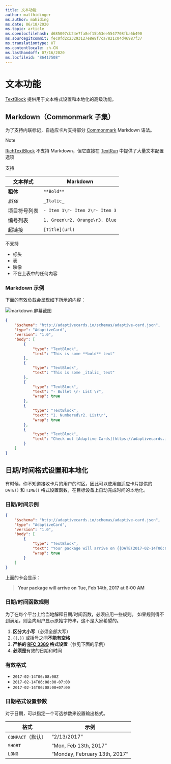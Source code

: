 ```yaml
---
title: 文本功能
author: matthidinger
ms.author: mahiding
ms.date: 06/18/2020
ms.topic: article
ms.openlocfilehash: d685007cb24e7fa8ef15b53ee5547708fba6b490
ms.sourcegitcommit: fec0fd2c23293127e8e8f7ca7821c04d46987f37
ms.translationtype: HT
ms.contentlocale: zh-CN
ms.lasthandoff: 07/16/2020
ms.locfileid: "86417508"
---
```

# <a name="text-features"></a>文本功能

[TextBlock](https://adaptivecards.io/explorer/TextBlock.html) 提供用于文本格式设置和本地化的高级功能。

## <a name="markdown-commonmark-subset"></a>Markdown（Commonmark 子集）

为了支持内联标记，自适应卡片支持部分 [Commonmark](https://commonmark.org/help/) Markdown 语法。

> [!NOTE]
>
> [RichTextBlock](https://adaptivecards.io/explorer/RichTextBlock.html) 不支持 Markdown，但它直接在 [TextRun](https://adaptivecards.io/explorer/TextRun.html) 中提供了大量文本配置选项

支持

| 文本样式      | Markdown |
|-----------------|-----|
| **粗体**        | ```**Bold**``` |
| _斜体_        | ```_Italic_``` |
| 项目符号列表     | ```- Item 1\r- Item 2\r- Item 3``` | 
| 编号列表   | ```1. Green\r2. Orange\r3. Blue``` |
| 超链接      | ```[Title](url)``` |

不支持

* 标头
* 表
* 映像
* 不在上表中的任何内容

### <a name="markdown-example"></a>Markdown 示例

下面的有效负载会呈现如下所示的内容：

![markdown 屏幕截图](media/text-features/markdown.png)

```json
{
    "$schema": "http://adaptivecards.io/schemas/adaptive-card.json",
    "type": "AdaptiveCard",
    "version": "1.0",
    "body": [
        {
            "type": "TextBlock",
            "text": "This is some **bold** text"
        },
        {
            "type": "TextBlock",
            "text": "This is some _italic_ text"
        },
        {
            "type": "TextBlock",
            "text": "- Bullet \r- List \r",
            "wrap": true
        },
        {
            "type": "TextBlock",
            "text": "1. Numbered\r2. List\r",
            "wrap": true
        },
        {
            "type": "TextBlock",
            "text": "Check out [Adaptive Cards](https://adaptivecards.io)"
        }
    ]
}
```

## <a name="datetime-formatting-and-localization"></a>日期/时间格式设置和本地化

有时候，你不知道接收卡片的用户的时区，因此可以使用自适应卡片提供的 `DATE()` 和 `TIME()` 格式设置函数，在目标设备上自动完成时间的本地化。

### <a name="datetime-example"></a>日期/时间示例

```json
{
    "$schema": "http://adaptivecards.io/schemas/adaptive-card.json",
    "type": "AdaptiveCard",
    "version": "1.0",
    "body": [
        {
            "type": "TextBlock",
            "text": "Your package will arrive on {{DATE(2017-02-14T06:00:00Z, SHORT)}} at {{TIME(2017-02-14T06:00:00Z)}}",
            "wrap": true
        }
    ]
}
```

上面的卡会显示： 

> **Your package will arrive on Tue, Feb 14th, 2017 at 6:00 AM**

### <a name="datetime-function-rules"></a>日期/时间函数规则

为了在每个平台上恰当地解释日期/时间函数，必须应用一些规则。 如果规则得不到满足，则会向用户显示原始字符串，这不是大家希望的。

1. **区分大小写**（必须全部大写）
1. `{{`、`}}` 或括号之间**不能有空格**
1. **严格的 [RFC 3389](https://tools.ietf.org/html/rfc3339) 格式设置**（参见下面的示例）
1. **必须是**有效的日期和时间

### <a name="valid-formats"></a>有效格式

* `2017-02-14T06:08:00Z`
* `2017-02-14T06:08:00-07:00`
* `2017-02-14T06:08:00+07:00`

### <a name="date-formatting-param"></a>日期格式设置参数

对于日期，可以指定一个可选参数来设置输出格式。


|       格式        |            示例            |
|---------------------|-------------------------------|
| `COMPACT`（默认） |          “2/13/2017”          |
|       `SHORT`       |     “Mon, Feb 13th, 2017”     |
|       `LONG`        | “Monday, February 13th, 2017” |

